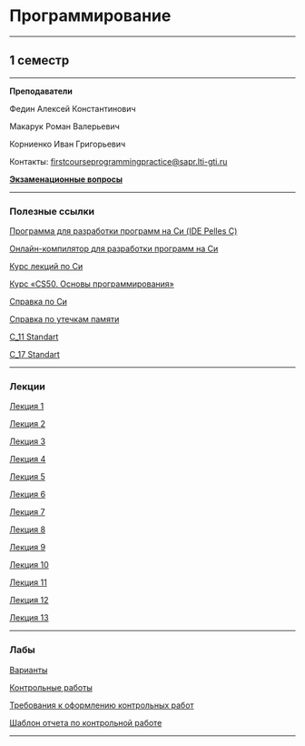 # Программирование
____________
## 1 семестр
___________
**Преподаватели**

Федин Алексей Константинович

Макарук Роман Валерьевич

Корниенко Иван Григорьевич

Контакты: firstcourseprogrammingpractice@sapr.lti-gti.ru

[**Экзаменационные вопросы**](https://github.com/Veldorn/SPbGTI/blob/main/Files/Programming/Экзаменационные%20вопросы.pdf)
___________
### Полезные ссылки

[Программа для разработки программ на Си (IDE Pelles C)](http://www.smorgasbordet.com/pellesc/)

[Онлайн-компилятор для разработки программ на Си](https://ideone.com/)

[Курс лекций по Си](https://learnc.info/c/)

[Курс «CS50. Основы программирования»](https://javarush.ru/quests/QUEST_HARVARD_CS50)

[Справка по Си](https://en.cppreference.com/w/c)

[Справка по утечкам памяти](https://m.youtube.com/watch?v=1stQbTuUBIE) 

[C_11 Standart](https://github.com/Veldorn/SPbGTI/blob/main/Files/Programming/С11_Standart.pdf)

[C_17 Standart](https://github.com/Veldorn/SPbGTI/blob/main/Files/Programming/C17_Standart_Draft.pdf)
_________
### Лекции

[Лекция 1](https://github.com/Veldorn/SPbGTI/blob/main/Files/Programming/Лекция%201.pdf)

[Лекция 2](https://github.com/Veldorn/SPbGTI/blob/main/Files/Programming/Лекция%202.pdf)

[Лекция 3](https://github.com/Veldorn/SPbGTI/blob/main/Files/Programming/Лекция%203.pdf)

[Лекция 4](https://github.com/Veldorn/SPbGTI/blob/main/Files/Programming/Лекция%204.pdf)

[Лекция 5](https://github.com/Veldorn/SPbGTI/blob/main/Files/Programming/Лекция%205.pdf)

[Лекция 6](https://github.com/Veldorn/SPbGTI/blob/main/Files/Programming/Лекция%206.pdf)

[Лекция 7](https://github.com/Veldorn/SPbGTI/blob/main/Files/Programming/Лекция%207.pdf)

[Лекция 8](https://github.com/Veldorn/SPbGTI/blob/main/Files/Programming/Лекция%208.pdf)

[Лекция 9](https://github.com/Veldorn/SPbGTI/blob/main/Files/Programming/Лекция%209.pdf)

[Лекция 10](https://github.com/Veldorn/SPbGTI/blob/main/Files/Programming/Лекция%2010.pdf)

[Лекция 11](https://github.com/Veldorn/SPbGTI/blob/main/Files/Programming/Лекция%2011.pdf)

[Лекция 12](https://github.com/Veldorn/SPbGTI/blob/main/Files/Programming/Лекция%2012.pdf)

[Лекция 13](https://github.com/Veldorn/SPbGTI/blob/main/Files/Programming/Лекция%2013.pdf)
___________
### Лабы

[Варианты](https://github.com/Veldorn/SPbGTI/blob/main/GroupList.md)

[Контрольные работы](https://github.com/Veldorn/SPbGTI/blob/main/Files/Programming/Kонтрольные_работы.pdf)

[Требования к оформлению контрольных работ](https://github.com/Veldorn/SPbGTI/blob/main/Files/Programming/Требования%20к%20оформлению%20ВКР.pdf)

[Шаблон отчета по контрольной работе](https://github.com/Veldorn/SPbGTI/blob/main/Files/Programming/Шаблон_отчёта_по_контрольной_работе_САПР_V5.docx)
___________
